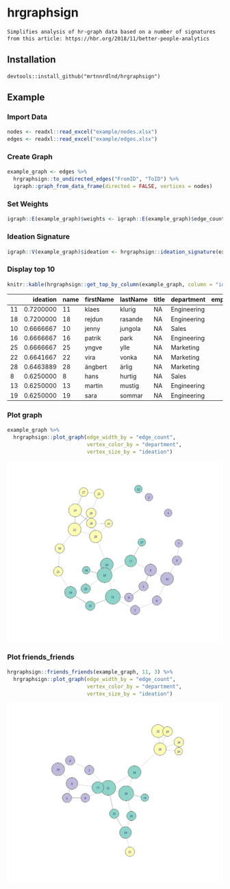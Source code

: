 
# hrgraphsign

    Simplifies analysis of hr-graph data based on a number of signatures
    from this article: https://hbr.org/2018/11/better-people-analytics

## Installation

    devtools::install_github("mrtnnrdlnd/hrgraphsign")

## Example

### Import Data

``` r
nodes <- readxl::read_excel("example/nodes.xlsx")
edges <- readxl::read_excel("example/edges.xlsx")
```

### Create Graph

``` r
example_graph <- edges %>% 
  hrgraphsign::to_undirected_edges("FromID", "ToID") %>% 
  igraph::graph_from_data_frame(directed = FALSE, vertices = nodes)
```

### Set Weights

``` r
igraph::E(example_graph)$weights <- igraph::E(example_graph)$edge_count
```

### Ideation Signature

``` r
igraph::V(example_graph)$ideation <- hrgraphsign::ideation_signature(example_graph)
```

### Display top 10

``` r
knitr::kable(hrgraphsign::get_top_by_column(example_graph, column = "ideation", n = 10))
```

|     |  ideation | name | firstName | lastName | title | department  | employmentYear |
|:----|----------:|:-----|:----------|:---------|:------|:------------|---------------:|
| 11  | 0.7200000 | 11   | klaes     | klurig   | NA    | Engineering |           2019 |
| 18  | 0.7200000 | 18   | rejdun    | rasande  | NA    | Engineering |           2018 |
| 10  | 0.6666667 | 10   | jenny     | jungola  | NA    | Sales       |           2019 |
| 16  | 0.6666667 | 16   | patrik    | park     | NA    | Engineering |           2019 |
| 25  | 0.6666667 | 25   | yngve     | ylle     | NA    | Marketing   |           2011 |
| 22  | 0.6641667 | 22   | vira      | vonka    | NA    | Marketing   |           2014 |
| 28  | 0.6463889 | 28   | ängbert   | ärlig    | NA    | Marketing   |           2011 |
| 8   | 0.6250000 | 8    | hans      | hurtig   | NA    | Sales       |           2017 |
| 13  | 0.6250000 | 13   | martin    | mustig   | NA    | Engineering |           2017 |
| 19  | 0.6250000 | 19   | sara      | sommar   | NA    | Engineering |           2010 |

### Plot graph

``` r
example_graph %>% 
  hrgraphsign::plot_graph(edge_width_by = "edge_count",
                          vertex_color_by = "department",
                          vertex_size_by = "ideation")
```

![](README_files/figure-gfm/unnamed-chunk-7-1.png)<!-- -->

### Plot friends\_friends

``` r
hrgraphsign::friends_friends(example_graph, 11, 3) %>% 
  hrgraphsign::plot_graph(edge_width_by = "edge_count",
                          vertex_color_by = "department",
                          vertex_size_by = "ideation")
```

![](README_files/figure-gfm/unnamed-chunk-8-1.png)<!-- -->
